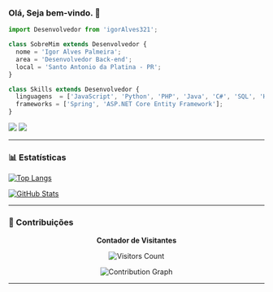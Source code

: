 ### Olá, Seja bem-vindo. 👋

<!--
**igorAlves321/igorAlves321** is a ✨ _special_ ✨ repository because its `README.md` (this file) appears on your GitHub profile.

Here are some ideas to get you started:

- 🔭 I’m currently working on ...
- 🌱 I’m currently learning ...
- 👯 I’m looking to collaborate on ...
- 🤔 I’m looking for help with ...
- 💬 Ask me about ...
- 📫 How to reach me: ...
- 😄 Pronouns: ...
- ⚡ Fun fact: ...
-->

```js
import Desenvolvedor from 'igorAlves321';

class SobreMim extends Desenvolvedor {
  nome = 'Igor Alves Palmeira';
  area = 'Desenvolvedor Back-end';
  local = 'Santo Antonio da Platina - PR';
}

class Skills extends Desenvolvedor {
  linguagens  = ['JavaScript', 'Python', 'PHP', 'Java', 'C#', 'SQL', 'HTML'];
  frameworks = ['Spring', 'ASP.NET Core Entity Framework'];
}
```

<p align="left">
  <a href="mailto:igorpalmeiraalves@gmail.com" alt="Gmail">
  <img src="https://img.shields.io/badge/-Gmail-FF0000?style=flat-square&labelColor=FF0000&logo=gmail&logoColor=white&link=igorpalmeiraalves@gmail.com" /></a>
  <a href="https://www.linkedin.com/in/igoralvespalmeira/" alt="LinkedIn">
  <img src="https://img.shields.io/badge/-LinkedIn-0077B5?style=flat-square&logo=linkedin&logoColor=white" /></a>
</p>

---

### 📊 Estatísticas
<p>
  <a href="https://github.com/igorAlves321">
    <img src="https://github-readme-stats.vercel.app/api/top-langs/?username=igorAlves321&layout=compact&theme=radical" alt="Top Langs" />
  </a>
</p>

<p>
  <a href="https://github.com/igorAlves321">
    <img src="https://github-readme-stats.vercel.app/api?username=igorAlves321&show_icons=true&theme=radical" alt="GitHub Stats" />
  </a>
</p>

---

### 🌟 Contribuições
<div align="center">
  <p><b>Contador de Visitantes</b></p>
  <p>
    <img align="center" src="https://profile-counter.glitch.me/{igorAlves321}/count.svg" alt="Visitors Count" />
  </p>
  <p>
    <img src="https://activity-graph.herokuapp.com/graph?username=igorAlves321&theme=react-dark&hide_border=true&area=true" alt="Contribution Graph" />
  </p>
</div>

---
